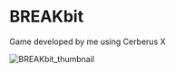 # BREAKbit
Game developed by me using Cerberus X

![BREAKbit_thumbnail](https://user-images.githubusercontent.com/99989085/154798188-e1a89611-54de-4715-99cc-551f0220603b.png)
